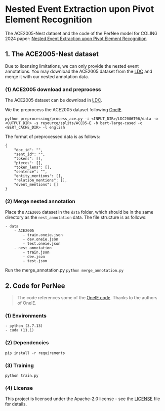 # Nested Event Extraction upon Pivot Element Recognition 

The ACE2005-Nest dataset and the code of the PerNee model for COLING 2024 paper: [Nested Event Extraction upon Pivot Element Recognition](https://arxiv.org/)


## 1. The ACE2005-Nest dataset
Due to licensing limitations, we can only provide the nested event annotations. You may download the ACE2005 dataset from the [LDC](https://catalog.ldc.upenn.edu/LDC2006T06) and merge it with our nested annotation data.

### (1) ACE2005 download and preprocess

The ACE2005 dataset can be download in [LDC](https://catalog.ldc.upenn.edu/LDC2006T06).

We the preprocess the ACE2005 dataset following [OneIE](https://blender.cs.illinois.edu/software/oneie/).

`python preprocessing/process_ace.py -i <INPUT_DIR>/LDC2006T06/data -o <OUTPUT_DIR>
  -s resource/splits/ACE05-E -b bert-large-cased -c <BERT_CACHE_DIR> -l english`
  
The format of preprocessed data is as follows:
```
{
    "doc_id": "",
    "sent_id": "",
    "tokens": [],
    "pieces": [],
    "token_lens": [],
    "sentence": "",
    "entity_mentions": [],
    "relation_mentions": [],
    "event_mentions": []
}
```

### (2) Merge nested annotation

Place the `ACE2005` dataset in the `data` folder, which should be in the same directory as the `nest_annotation` data. The file structure is as follows:
```
- data
    - ACE2005
        - train.oneie.json
        - dev.oneie.json
        - test.oneie.json
    - nest_annotation
        - train.json
        - dev.json
        - test.json
```  

Run the merge_annotation.py
`python merge_annotation.py`

## 2. Code for PerNee

> The code references some of the [OneIE code](https://blender.cs.illinois.edu/software/oneie/). Thanks to the authors of OneIE.

### (1) Environments
```
- python (3.7.13)
- cuda (11.1)
```

### (2) Dependencies

`pip install -r requirements`


### (3) Training

`python train.py`

### (4) License

This project is licensed under the Apache-2.0 license - see the [LICENSE](LICENSE) file for details.

